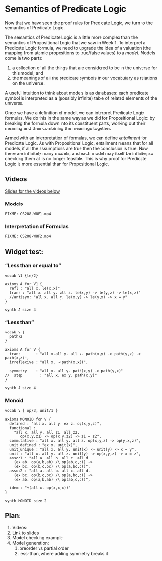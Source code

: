 # Semantics of Predicate Logic

Now that we have seen the proof rules for Predicate Logic, we turn to the semantics of Predicate Logic.

The semantics of Predicate Logic is a little more complex than the semantics of Propositional Logic that we saw in Week 1. To interpret a Predicate Logic formula, we need to upgrade the idea of a valuation (the mapping from atomic propositions to true/false values) to a *model*. Models come in two parts:

1. a collection of all the things that are considered to be in the universe for this model; and
2. the meanings of all the predicate symbols in our vocabulary as relations on the universe.

A useful intuition to think about models is as databases: each predicate symbol is interpreted as a (possibly infinite) table of related elements of the universe.</p>

Once we have a definition of model, we can interpret Predicate Logic formulas. We do this in the same way as we did for Propositional Logic: by breaking the formula down into its constituent parts, working out their meaning and then combining the meanings together.

Armed with an interpretation of formulas, we can define <em>entailment</em> for Predicate Logic. As with Propositional Logic, entailment means that for all models, if all the assumptions are true then the conclusion is true. Now there are infinitely many models, and each model may itself be infinite; so checking them all is no longer feasible. This is why proof for Predicate Logic is more essential than for Propositional Logic.

## Videos

[Slides for the videos below](week08-slides.pdf)

### Models

```
FIXME: CS208-W8P1.mp4
```

### Interpretation of Formulas

```
FIXME: CS208-W8P2.mp4
```

## Widget test:

### “Less than or equal to”

```model-checker
vocab V1 {le/2}

axioms A for V1 {
  refl : "all x. le(x,x)",
  trans : "all x. all y. all z. le(x,y) -> le(y,z) -> le(x,z)"
  //antisym: "all x. all y. le(x,y) -> le(y,x) -> x = y"
}

synth A size 4
```

### “Less than”

```model-checker
vocab V {
  path/2
}

axioms A for V {
  trans       : "all x.all y. all z. path(x,y) -> path(y,z) -> path(x,z)",
  irreflexive : "all x. ¬(path(x,x))",

  symmetry    : "all x. all y. path(x,y) -> path(y,x)"
//  step        : "all x. ex y. path(x,y)"
}

synth A size 4
```

### Monoid

```model-checker
vocab V { op/3, unit/1 }

axioms MONOID for V {
  defined : "all x. all y. ex z. op(x,y,z)",
  functional :
    "all x. all y. all z1. all z2.
       op(x,y,z1) -> op(x,y,z2) -> z1 = z2",
  commutative : "all x. all y. all z. op(x,y,z) -> op(y,x,z)",
  unit_defined : "ex x. unit(x)",
  unit_unique : "all x. all y. unit(x) -> unit(y) -> x = y",
  unit : "all x. all y. all z. unit(y) -> op(x,y,z) -> x = z",
  assoc1 : "all a. all b. all c. all d.
    (ex ab. op(a,b,ab) /\ op(ab,c,d)) ->
    (ex bc. op(b,c,bc) /\ op(a,bc,d))",
  assoc2 : "all a. all b. all c. all d.
    (ex bc. op(b,c,bc) /\ op(a,bc,d)) ->
    (ex ab. op(a,b,ab) /\ op(ab,c,d))",

  idem : "¬(all x. op(x,x,x))"
}

synth MONOID size 2
```

## Plan:

1. Videos:
2. Link to slides
3. Model checking example
4. Model generation:
   1. preorder vs partial order
   2. less-than, where adding symmetry breaks it
